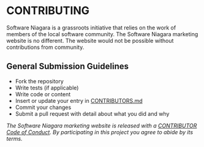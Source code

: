 # CONTRIBUTING

Software Niagara is a grassroots initiative that relies on the work of members
of the local software community. The Software Niagara marketing website is no
different. The website would not be possible without contributions from
community.

## General Submission Guidelines

* Fork the repository
* Write tests (if applicable)
* Write code or content
* Insert or update your entry in [CONTRIBUTORS.md](CONTRIBUTORS.md)
* Commit your changes
* Submit a pull request with detail about what you did and why

*The Software Niagara marketing website is released with a [CONTRIBUTOR Code
of Conduct](CODE_OF_CONDUCT.md). By participating in this project you agree to
abide by its terms.*
